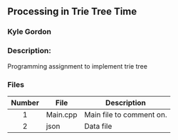 ## Processing in Trie Tree Time
### Kyle Gordon
### Description:

Programming assignment to implement trie tree

### Files

|   Number   | File            | Description                                        |
| :---: | --------------- | -------------------------------------------------- |
|   1   | Main.cpp         | Main file to comment on.      |
|   2   | json  | Data file |
